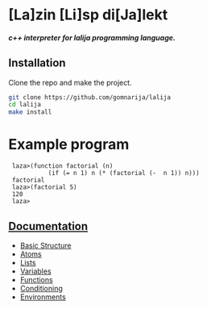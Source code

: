 # [La]zin [Li]sp di[Ja]lekt
##### c++ interpreter for lalija programming language.
## Installation

Clone the repo and make the project.
```sh
git clone https://github.com/gomnarija/lalija
cd lalija
make install
```
# Example program
 ```
  laza>(function factorial (n) 
            (if (= n 1) n (* (factorial (-  n 1)) n)))
  factorial
  laza>(factorial 5)
  120
  laza>
``` 


## [Documentation](https://github.com/gomnarija/lalija/blob/master/dox.md)
- [Basic Structure](https://github.com/gomnarija/lalija/blob/master/dox.md#basic-structure)
- [Atoms](https://github.com/gomnarija/lalija/blob/master/dox.md#atoms)
- [Lists](https://github.com/gomnarija/lalija/blob/master/dox.md#lists)
- [Variables](https://github.com/gomnarija/lalija/blob/master/dox.md#variables)
- [Functions](https://github.com/gomnarija/lalija/blob/master/dox.md#functions)
- [Conditioning](https://github.com/gomnarija/lalija/blob/master/dox.md#conditioning)
- [Environments](https://github.com/gomnarija/lalija/blob/master/dox.md#environments)
